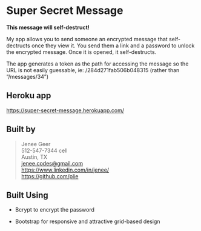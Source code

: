 # Super Secret Message

**This message will self-destruct!**

My app allows you to send someone an encrypted message that self-dectructs once they view it. You send them a link and a password to unlock the encrypted message. Once it is opened, it self-destructs.

The app generates a token as the path for accessing the message so the URL is not easily guessable,
ie: /284d271fab506b048315 (rather than “/messages/34”)

## Heroku app

https://super-secret-message.herokuapp.com/ 

## Built by

> Jenee Geer  
> 512-547-7344 cell  
> Austin, TX  
> jenee.codes@gmail.com  
> https://www.linkedin.com/in/jenee/  
> https://github.com/plie  


## Built Using

* Bcrypt to encrypt the password

* Bootstrap for responsive and attractive grid-based design
